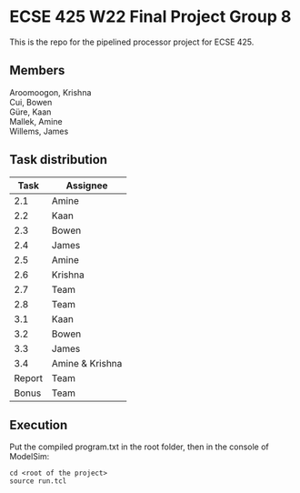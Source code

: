 # ECSE 425 W22 Final Project Group 8

This is the repo for the pipelined processor project for ECSE 425.

## Members
Aroomoogon, Krishna  
Cui, Bowen  
Güre, Kaan  
Mallek, Amine  
Willems, James  

## Task distribution
| Task | Assignee |
| ---- | -------- |
| 2.1 | Amine |
| 2.2 | Kaan |
| 2.3 | Bowen |
| 2.4 | James |
| 2.5 | Amine |
| 2.6 | Krishna |
| 2.7 | Team |
| 2.8 | Team |
| 3.1 | Kaan |
| 3.2 | Bowen |
| 3.3 | James |
| 3.4 | Amine & Krishna |
| Report | Team |
| Bonus | Team |

## Execution
Put the compiled program.txt in the root folder, then in the console of ModelSim: 
```
cd <root of the project>   
source run.tcl  
```



